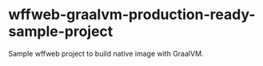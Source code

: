 # wffweb-graalvm-production-ready-sample-project
Sample wffweb project to build native image with GraalVM.
